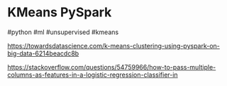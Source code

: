 # KMeans PySpark
#python #ml #unsupervised #kmeans




https://towardsdatascience.com/k-means-clustering-using-pyspark-on-big-data-6214beacdc8b

https://stackoverflow.com/questions/54759966/how-to-pass-multiple-columns-as-features-in-a-logistic-regression-classifier-in